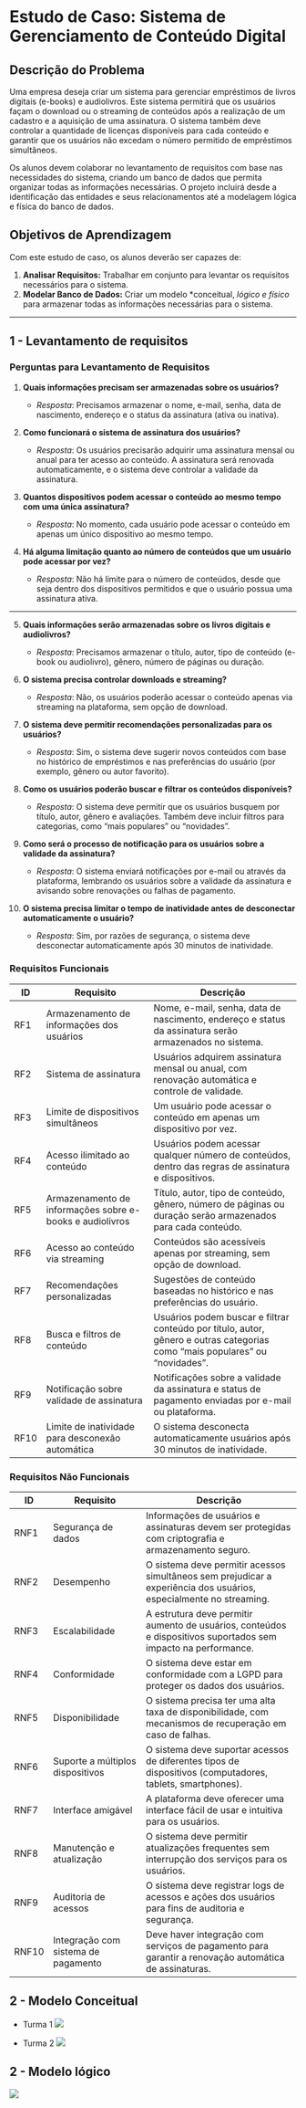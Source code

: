 # Estudo de Caso: Sistema de Gerenciamento de Conteúdo Digital

## Descrição do Problema

Uma empresa deseja criar um sistema para gerenciar empréstimos de livros digitais (e-books) e audiolivros. Este sistema permitirá que os usuários façam o download ou o streaming de conteúdos após a realização de um cadastro e a aquisição de uma assinatura. O sistema também deve controlar a quantidade de licenças disponíveis para cada conteúdo e garantir que os usuários não excedam o número permitido de empréstimos simultâneos.

Os alunos devem colaborar no levantamento de requisitos com base nas necessidades do sistema, criando um banco de dados que permita organizar todas as informações necessárias. O projeto incluirá desde a identificação das entidades e seus relacionamentos até a modelagem lógica e física do banco de dados.

## Objetivos de Aprendizagem

Com este estudo de caso, os alunos deverão ser capazes de:

1. **Analisar Requisitos:** Trabalhar em conjunto para levantar os requisitos necessários para o sistema.
2. **Modelar Banco de Dados:** Criar um modelo *conceitual, *lógico e físico* para armazenar todas as informações necessárias para o sistema.

---

## 1 - Levantamento de **requisitos**

### Perguntas para Levantamento de Requisitos
1. **Quais informações precisam ser armazenadas sobre os usuários?**
   - *Resposta*: Precisamos armazenar o nome, e-mail, senha, data de nascimento, endereço e o status da assinatura (ativa ou inativa).
2. **Como funcionará o sistema de assinatura dos usuários?**
   - *Resposta*: Os usuários precisarão adquirir uma assinatura mensal ou anual para ter acesso ao conteúdo. A assinatura será renovada automaticamente, e o sistema deve controlar a validade da assinatura.
3. **Quantos dispositivos podem acessar o conteúdo ao mesmo tempo com uma única assinatura?**
   - *Resposta*: No momento, cada usuário pode acessar o conteúdo em apenas um único dispositivo ao mesmo tempo.

4. **Há alguma limitação quanto ao número de conteúdos que um usuário pode acessar por vez?**
   - *Resposta*: Não há limite para o número de conteúdos, desde que seja dentro dos dispositivos permitidos e que o usuário possua uma assinatura ativa.
  ****
5. **Quais informações serão armazenadas sobre os livros digitais e audiolivros?**
   - *Resposta*: Precisamos armazenar o título, autor, tipo de conteúdo (e-book ou audiolivro), gênero, número de páginas ou duração.

6. **O sistema precisa controlar downloads e streaming?**
   - *Resposta*: Não, os usuários poderão acessar o conteúdo apenas via streaming na plataforma, sem opção de download.
  
7. **O sistema deve permitir recomendações personalizadas para os usuários?**
   - *Resposta*: Sim, o sistema deve sugerir novos conteúdos com base no histórico de empréstimos e nas preferências do usuário (por exemplo, gênero ou autor favorito).

8. **Como os usuários poderão buscar e filtrar os conteúdos disponíveis?**
   - *Resposta*: O sistema deve permitir que os usuários busquem por título, autor, gênero e avaliações. Também deve incluir filtros para categorias, como “mais populares” ou “novidades”.
  
9. **Como será o processo de notificação para os usuários sobre a validade da assinatura?**
    - *Resposta*: O sistema enviará notificações por e-mail ou através da plataforma, lembrando os usuários sobre a validade da assinatura e avisando sobre renovações ou falhas de pagamento.

10. **O sistema precisa limitar o tempo de inatividade antes de desconectar automaticamente o usuário?**
    - *Resposta*: Sim, por razões de segurança, o sistema deve desconectar automaticamente após 30 minutos de inatividade.

### Requisitos Funcionais

| ID  | Requisito                                                                                 | Descrição                                                                                                              |
| --- | ----------------------------------------------------------------------------------------- | ---------------------------------------------------------------------------------------------------------------------- |
| RF1 | Armazenamento de informações dos usuários                                                 | Nome, e-mail, senha, data de nascimento, endereço e status da assinatura serão armazenados no sistema.                  |
| RF2 | Sistema de assinatura                                                                     | Usuários adquirem assinatura mensal ou anual, com renovação automática e controle de validade.                         |
| RF3 | Limite de dispositivos simultâneos                                                        | Um usuário pode acessar o conteúdo em apenas um dispositivo por vez.                                                   |
| RF4 | Acesso ilimitado ao conteúdo                                                              | Usuários podem acessar qualquer número de conteúdos, dentro das regras de assinatura e dispositivos.                    |
| RF5 | Armazenamento de informações sobre e-books e audiolivros                                  | Título, autor, tipo de conteúdo, gênero, número de páginas ou duração serão armazenados para cada conteúdo.             |
| RF6 | Acesso ao conteúdo via streaming                                                          | Conteúdos são acessíveis apenas por streaming, sem opção de download.                                                  |
| RF7 | Recomendações personalizadas                                                              | Sugestões de conteúdo baseadas no histórico e nas preferências do usuário.                                             |
| RF8 | Busca e filtros de conteúdo                                                               | Usuários podem buscar e filtrar conteúdo por título, autor, gênero e outras categorias como “mais populares” ou “novidades”. |
| RF9 | Notificação sobre validade de assinatura                                                  | Notificações sobre a validade da assinatura e status de pagamento enviadas por e-mail ou plataforma.                    |
| RF10 | Limite de inatividade para desconexão automática                                         | O sistema desconecta automaticamente usuários após 30 minutos de inatividade.                                           |

### Requisitos Não Funcionais

| ID   | Requisito                                   | Descrição                                                                                                     |
| ---- | ------------------------------------------- | ------------------------------------------------------------------------------------------------------------- |
| RNF1 | Segurança de dados                          | Informações de usuários e assinaturas devem ser protegidas com criptografia e armazenamento seguro.           |
| RNF2 | Desempenho                                  | O sistema deve permitir acessos simultâneos sem prejudicar a experiência dos usuários, especialmente no streaming. |
| RNF3 | Escalabilidade                              | A estrutura deve permitir aumento de usuários, conteúdos e dispositivos suportados sem impacto na performance. |
| RNF4 | Conformidade                                | O sistema deve estar em conformidade com a LGPD para proteger os dados dos usuários.                           |
| RNF5 | Disponibilidade                             | O sistema precisa ter uma alta taxa de disponibilidade, com mecanismos de recuperação em caso de falhas.       |
| RNF6 | Suporte a múltiplos dispositivos            | O sistema deve suportar acessos de diferentes tipos de dispositivos (computadores, tablets, smartphones).      |
| RNF7 | Interface amigável                          | A plataforma deve oferecer uma interface fácil de usar e intuitiva para os usuários.                           |
| RNF8 | Manutenção e atualização                    | O sistema deve permitir atualizações frequentes sem interrupção dos serviços para os usuários.                 |
| RNF9 | Auditoria de acessos                        | O sistema deve registrar logs de acessos e ações dos usuários para fins de auditoria e segurança.              |
| RNF10 | Integração com sistema de pagamento         | Deve haver integração com serviços de pagamento para garantir a renovação automática de assinaturas.           |

## 2 - Modelo Conceitual
- Turma 1
![](./mer.png)

- Turma 2
![](./mer2.png)

## 2 - Modelo lógico
![](./der.png)